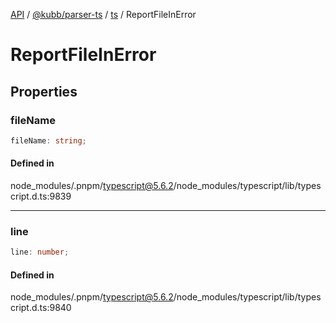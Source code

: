 [API](../../../../../packages.md) / [@kubb/parser-ts](../../../index.md) / [ts](../index.md) / ReportFileInError

# ReportFileInError

## Properties

### fileName

```ts
fileName: string;
```

#### Defined in

node\_modules/.pnpm/typescript@5.6.2/node\_modules/typescript/lib/typescript.d.ts:9839

***

### line

```ts
line: number;
```

#### Defined in

node\_modules/.pnpm/typescript@5.6.2/node\_modules/typescript/lib/typescript.d.ts:9840

